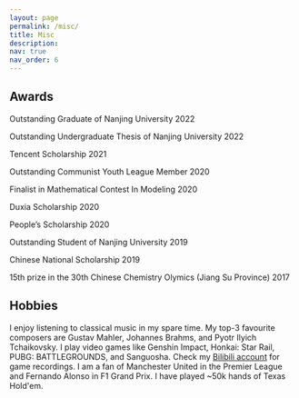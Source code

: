 ```yaml
---
layout: page
permalink: /misc/
title: Misc
description:
nav: true
nav_order: 6
---
```

## Awards
Outstanding Graduate of Nanjing University 2022

Outstanding Undergraduate Thesis of Nanjing University 2022

Tencent Scholarship 2021

Outstanding Communist Youth League Member 2020

Finalist in Mathematical Contest In Modeling 2020

Duxia Scholarship 2020

People’s Scholarship 2020

Outstanding Student of Nanjing University 2019

Chinese National Scholarship 2019

15th prize in the 30th Chinese Chemistry Olymics (Jiang Su Province) 2017

## Hobbies
I enjoy listening to classical music in my spare time. My top-3 favourite composers are Gustav Mahler, Johannes Brahms, and Pyotr Ilyich Tchaikovsky. I play video games like Genshin Impact, Honkai: Star Rail, PUBG: BATTLEGROUNDS, and Sanguosha. Check my [Bilibili account](https://space.bilibili.com/342254953) for game recordings. I am a fan of Manchester United in the Premier League and Fernando Alonso in F1 Grand Prix. I have played \~50k hands of Texas Hold'em. 